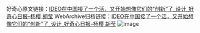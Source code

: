 好奇心原文链接：[IDEO在中国接了一个活，又开始想像它们的“创新”了_设计_好奇心日报-杨樱 胡莹](https://www.qdaily.com/articles/8143.html)
WebArchive归档链接：[IDEO在中国接了一个活，又开始想像它们的“创新”了_设计_好奇心日报-杨樱 胡莹](http://web.archive.org/web/20181011141140/http://www.qdaily.com:80/articles/8143.html)
![image](http://ww3.sinaimg.cn/large/007d5XDply1g3vasbsncaj30u03l8b29)